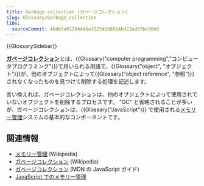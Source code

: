```yaml
---
title: Garbage collection (ガベージコレクション)
slug: Glossary/Garbage_collection
l10n:
  sourceCommit: 4bd65a01204446af2254bb8864bd22ad87bc86b0
---
```


{{GlossarySidebar}}

[**ガベージコレクション**](/ja/docs/Web/JavaScript/Memory_Management#ガベージコレクション)とは、{{Glossary("computer programming","コンピュータプログラミング")}}で用いられる用語で、{{Glossary("object", "オブジェクト")}}が、他のオブジェクトによって{{Glossary("object reference", "参照")}}されなくなったものを見つけて削除する処理を記述します。

言い換えれば、ガベージコレクションは、他のオブジェクトによって使用されていないオブジェクトを削除するプロセスです。 "GC" と省略されることが多いが、ガベージコレクションは、{{Glossary("JavaScript")}} で使用される[メモリー管理](/ja/docs/Web/JavaScript/Memory_Management)システムの基本的なコンポーネントです。

## 関連情報

- [メモリー管理](https://ja.wikipedia.org/wiki/メモリ管理) (Wikipedia)
- [ガベージコレクション](https://ja.wikipedia.org/wiki/ガベージコレクション) (Wikipedia)
- [ガベージコレクション](/ja/docs/Web/JavaScript/Memory_Management#ガベージコレクション) (MDN の JavaScript ガイド)
- [JavaScript でのメモリー管理](/ja/docs/Web/JavaScript/Memory_Management)
